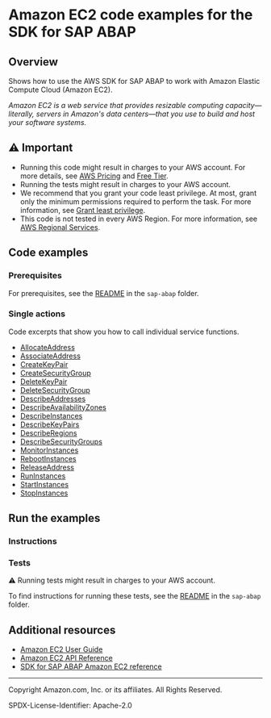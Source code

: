 # Amazon EC2 code examples for the SDK for SAP ABAP

## Overview

Shows how to use the AWS SDK for SAP ABAP to work with Amazon Elastic Compute Cloud (Amazon EC2).

<!--custom.overview.start-->
<!--custom.overview.end-->

_Amazon EC2 is a web service that provides resizable computing capacity—literally, servers in Amazon's data centers—that you use to build and host your software systems._

## ⚠ Important

* Running this code might result in charges to your AWS account. For more details, see [AWS Pricing](https://aws.amazon.com/pricing/) and [Free Tier](https://aws.amazon.com/free/).
* Running the tests might result in charges to your AWS account.
* We recommend that you grant your code least privilege. At most, grant only the minimum permissions required to perform the task. For more information, see [Grant least privilege](https://docs.aws.amazon.com/IAM/latest/UserGuide/best-practices.html#grant-least-privilege).
* This code is not tested in every AWS Region. For more information, see [AWS Regional Services](https://aws.amazon.com/about-aws/global-infrastructure/regional-product-services).

<!--custom.important.start-->
<!--custom.important.end-->

## Code examples

### Prerequisites

For prerequisites, see the [README](../../README.md#Prerequisites) in the `sap-abap` folder.


<!--custom.prerequisites.start-->
<!--custom.prerequisites.end-->

### Single actions

Code excerpts that show you how to call individual service functions.

- [AllocateAddress](zcl_aws1_ec2_actions.clas.abap#L98)
- [AssociateAddress](zcl_aws1_ec2_actions.clas.abap#L116)
- [CreateKeyPair](zcl_aws1_ec2_actions.clas.abap#L172)
- [CreateSecurityGroup](zcl_aws1_ec2_actions.clas.abap#L190)
- [DeleteKeyPair](zcl_aws1_ec2_actions.clas.abap#L211)
- [DeleteSecurityGroup](zcl_aws1_ec2_actions.clas.abap#L229)
- [DescribeAddresses](zcl_aws1_ec2_actions.clas.abap#L247)
- [DescribeAvailabilityZones](zcl_aws1_ec2_actions.clas.abap#L266)
- [DescribeInstances](zcl_aws1_ec2_actions.clas.abap#L287)
- [DescribeKeyPairs](zcl_aws1_ec2_actions.clas.abap#L319)
- [DescribeRegions](zcl_aws1_ec2_actions.clas.abap#L338)
- [DescribeSecurityGroups](zcl_aws1_ec2_actions.clas.abap#L358)
- [MonitorInstances](zcl_aws1_ec2_actions.clas.abap#L379)
- [RebootInstances](zcl_aws1_ec2_actions.clas.abap#L417)
- [ReleaseAddress](zcl_aws1_ec2_actions.clas.abap#L454)
- [RunInstances](zcl_aws1_ec2_actions.clas.abap#L136)
- [StartInstances](zcl_aws1_ec2_actions.clas.abap#L472)
- [StopInstances](zcl_aws1_ec2_actions.clas.abap#L510)


<!--custom.examples.start-->
<!--custom.examples.end-->

## Run the examples

### Instructions


<!--custom.instructions.start-->
<!--custom.instructions.end-->



### Tests

⚠ Running tests might result in charges to your AWS account.


To find instructions for running these tests, see the [README](../../README.md#Tests)
in the `sap-abap` folder.



<!--custom.tests.start-->
<!--custom.tests.end-->

## Additional resources

- [Amazon EC2 User Guide](https://docs.aws.amazon.com/AWSEC2/latest/UserGuide/concepts.html)
- [Amazon EC2 API Reference](https://docs.aws.amazon.com/AWSEC2/latest/APIReference/Welcome.html)
- [SDK for SAP ABAP Amazon EC2 reference](https://docs.aws.amazon.com/sdk-for-sap-abap/v1/api/latest/ec2/index.html)

<!--custom.resources.start-->
<!--custom.resources.end-->

---

Copyright Amazon.com, Inc. or its affiliates. All Rights Reserved.

SPDX-License-Identifier: Apache-2.0
